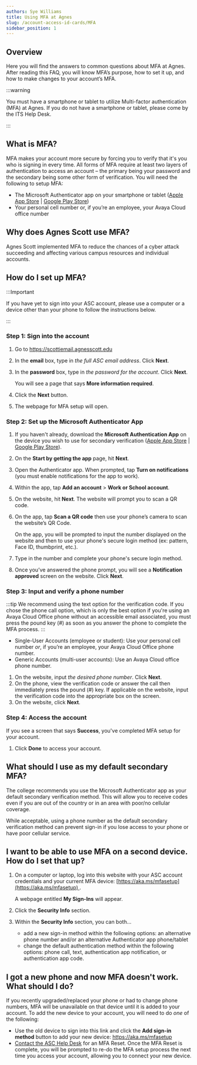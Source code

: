 ```yaml
---
authors: Sye Williams
title: Using MFA at Agnes
slug: /account-access-id-cards/MFA
sidebar_position: 1
---
```


## Overview

Here you will find the answers to common questions about MFA at Agnes. After reading this FAQ, you will know MFA’s purpose, how to set it up, and how to make changes to your account’s MFA. 

:::warning

You must have a smartphone or tablet to utilize Multi-factor authentication (MFA) at Agnes. If you do not have a smartphone or tablet, please come by the ITS Help Desk. 

:::

## What is MFA?

MFA makes your account more secure by forcing you to verify that it's you who is signing in every time. All forms of MFA require at least two layers of authentication to access an account – the primary being your password and the secondary being some other form of verification. You will need the following to setup MFA: 

- The Microsoft Authenticator app on your smartphone or tablet ([Apple App Store](https://apps.apple.com/us/app/microsoft-authenticator/id983156458) | [Google Play Store](https://play.google.com/store/apps/details?id=com.azure.authenticator&hl=en_US&pli=1)) 
- Your personal cell number or, if you’re an employee, your Avaya Cloud office number

## Why does Agnes Scott use MFA?

Agnes Scott implemented MFA to reduce the chances of a cyber attack succeeding and affecting various campus resources and individual accounts.  

## How do I set up MFA? 

:::Important

If you have yet to sign into your ASC account, please use a computer or a device other than your phone to follow the instructions below. 

:::

### Step 1:  Sign into the account

1. Go to https://scottiemail.agnesscott.edu

2. In the **email** box, type in *the full ASC email address*. Click **Next**. 

3. In the **password** box, type in *the password for the account*. Click **Next**.

   You will see a page that says **More information required**. 

4. Click the **Next** button. 

5. The webpage for MFA setup will open.

### Step 2: Set up the Microsoft Authenticator App

1. If you haven't already, download the **Microsoft Authentication App** on the device you wish to use for secondary verification ([Apple App Store](https://apps.apple.com/us/app/microsoft-authenticator/id983156458) | [Google Play Store](https://play.google.com/store/apps/details?id=com.azure.authenticator&hl=en_US&pli=1)).

2.  On the **Start by getting the app** page, hit **Next**.

3. Open the Authenticator app. When prompted, tap **Turn on notifications** (you must enable notifications for the app to work). 

4. Within the app, tap **Add an account** > **Work or School account**.

5. On the website, hit **Next**. The website will prompt you to scan a QR code. 

6. On the app, tap **Scan a QR code** then use your phone’s camera to scan the website’s QR Code.

   On the app, you will be prompted to input the number displayed on the website and then to use your phone's secure login method (ex: pattern, Face ID, thumbprint, etc.). 

7. Type in the number and complete your phone's secure login method. 

8. Once you’ve answered the phone prompt, you will see a **Notification approved** screen on the website. Click **Next**.

### Step 3: Input  and verify a phone number

:::tip
We recommend using the text option for the verification code. If you chose the phone call option, which is only the best option if you're using an Avaya Cloud Office phone without an accessible email associated, you must press the pound key (#) as soon as you answer the phone to complete the MFA process. 
:::

- Single-User Accounts (employee or student): Use your personal cell number *or*, if you’re an employee, your Avaya Cloud Office phone number. 
- Generic Accounts (multi-user accounts): Use an Avaya Cloud office phone number. 

1. On the website, input *the desired phone number*. Click **Next**.
2. On the phone, view the verification code or answer the call then immediately press the pound (#) key. If applicable on the website, input the verification code into the appropriate box on the screen.
3. On the website, click **Next**. 

### Step 4: Access the account

If you see a screen that says **Success**, you've completed MFA setup for your account. 

1. Click **Done** to access your account. 


## What should I use as my default secondary MFA? 

The college recommends you use the Microsoft Authenticator app as your default secondary verification method. This will allow you to receive codes even if you are out of the country or in an area with poor/no cellular coverage.

While acceptable, using a phone number as the default secondary verification method can prevent sign-in if you lose access to your phone or have poor cellular service.


## I want to be able to use MFA on a second device. How do I set that up?

1. On a computer or laptop, log into this website with your ASC account credentials and your current MFA device: [https://aka.ms/mfasetup](https://aka.ms/mfasetup) . 

   A webpage entitled **My Sign-Ins** will appear. 

2. Click the **Security Info** section. 

3. Within the **Security Info** section, you can both...
   - add a new sign-in method within the following options: an alternative phone number and/or an alternative Authenticator app phone/tablet
   - change the default authentication method within the following options: phone call, text, authentication app notification,  or authentication app code.

## I got a new phone and now MFA doesn't work. What should I do?

If you recently upgraded/replaced your phone or had to change phone numbers, MFA will be unavailable on that device until it is added to your account. To add the new device to your account, you will need to do *one* of the following:

- Use the old device to sign into this link and click the **Add sign-in method** button to add your new device: https://aka.ms/mfasetup
- [Contact the ASC Help Desk](https://asc-testsite2.netlify.app/docs/contact-info-hours) for an MFA Reset. Once the MFA Reset is complete, you will be prompted to re-do the MFA setup process the next time you access your account, allowing you to connect your new device. 

